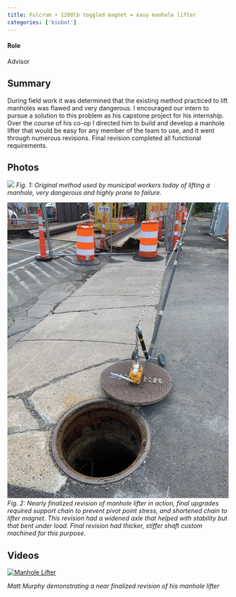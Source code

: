 ```yaml
---
title: Fulcrum + 1200lb toggled magnet = easy manhole lifter
categories: ['biobot']
---
```

#### Role
Advisor

## Summary

During field work it was determined that the existing method practiced to lift manholes was flawed and very dangerous. I encouraged our intern to pursue a solution to this problem as his capstone project for his internship. Over the course of his co-op I directed him to build and develop a manhole lifter that would be easy for any member of the team to use, and it went through numerous revisions. Final revision completed all functional requirements.


## Photos
![](old.jpeg)
*Fig. 1: Original method used by municipal workers today of lifting a manhole, very dangerous and highly prone to failure.*

![](IMG_2970.JPEG)
*Fig. 2: Nearly finalized revision of manhole lifter in action, final upgrades required support chain to prevent pivot point stress, and shortened chain to lifter magnet. This revision had a widened axle that helped with stability but that bent under load. Final revision had thicker, stiffer shaft custom machined for this purpose.*


## Videos
[![Manhole Lifter](http://img.youtube.com/vi/Wc-Hrvxtb8I/0.jpg)](http://www.youtube.com/watch?v=Wc-Hrvxtb8I "Manhole Lifter")

*Matt Murphy demonstrating a near finalized revision of his manhole lifter*
